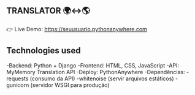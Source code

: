 ## TRANSLATOR 🌍↔️🌎
👉 Live Demo: https://seuusuario.pythonanywhere.com

## Technologies used
-Backend: Python + Django
-Frontend: HTML, CSS, JavaScript
-API: MyMemory Translation API
-Deploy: PythonAnywhere
-Dependências:
-requests (consumo da API)
-whitenoise (servir arquivos estáticos)
-gunicorn (servidor WSGI para produção)

